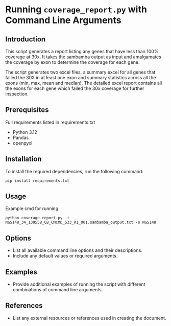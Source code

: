 # Running `coverage_report.py` with Command Line Arguments

## Introduction
This script generates a report listing any genes that have less than 100% coverage at 30x.
It takes the sambamba output as input and
amalgamates the coverage by exon to determine the coverage for each gene.

The script generates two excel files, a summary excel for all genes that failed the 30X in at least one exon and summary statistics across all the exons (min, max, mean and median).
The detailed excel report contains all the exons for each gene which failed the 30x coverage for further inspection.

## Prerequisites
Full requirements listed in requirements.txt
- Python 3.12
- Pandas
- openpyxl


## Installation
To install the required dependencies, run the following command:
```
pip install requirements.txt
```

## Usage
Example cmd for running.
```
python coverage_report.py -i NGS148_34_139558_CB_CMCMD_S33_R1_001.sambamba_output.txt -o NGS148
```

## Options
- List all available command line options and their descriptions.
- Include any default values or required arguments.

## Examples
- Provide additional examples of running the script with different combinations of command line arguments.


## References
- List any external resources or references used in creating the document.
